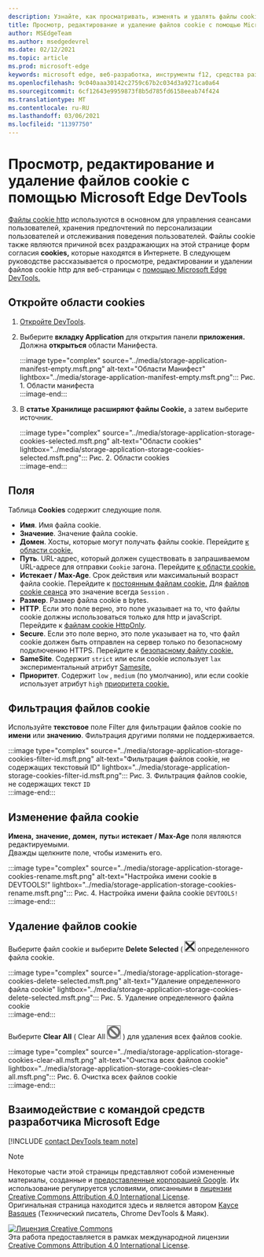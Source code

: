 ```yaml
---
description: Узнайте, как просматривать, изменять и удалять файлы cookie http для страницы с помощью Microsoft Edge DevTools.
title: Просмотр, редактирование и удаление файлов cookie с помощью Microsoft Edge DevTools
author: MSEdgeTeam
ms.author: msedgedevrel
ms.date: 02/12/2021
ms.topic: article
ms.prod: microsoft-edge
keywords: microsoft edge, веб-разработка, инструменты f12, средства разработчика
ms.openlocfilehash: 9c040aaa30142c2759c67b2c034d3a9271ca0a64
ms.sourcegitcommit: 6cf12643e9959873f8b5d785fd6158eeab74f424
ms.translationtype: MT
ms.contentlocale: ru-RU
ms.lasthandoff: 03/06/2021
ms.locfileid: "11397750"
---
```

<!-- Copyright Kayce Basques 

   Licensed under the Apache License, Version 2.0 (the "License");
   you may not use this file except in compliance with the License.
   You may obtain a copy of the License at

       https://www.apache.org/licenses/LICENSE-2.0

   Unless required by applicable law or agreed to in writing, software
   distributed under the License is distributed on an "AS IS" BASIS,
   WITHOUT WARRANTIES OR CONDITIONS OF ANY KIND, either express or implied.
   See the License for the specific language governing permissions and
   limitations under the License.  -->

# <a name="view-edit-and-delete-cookies-with-microsoft-edge-devtools"></a>Просмотр, редактирование и удаление файлов cookie с помощью Microsoft Edge DevTools  

[Файлы cookie http][MDNHTTPCookies] используются в основном для управления сеансами пользователей, хранения предпочтений по персонализации пользователей и отслеживания поведения пользователей.  Файлы cookie также являются причиной всех раздражающих на этой странице форм согласия **cookies,** которые находятся в Интернете.  В следующем руководстве рассказывается о просмотре, редактировании и удалении файлов cookie http для веб-страницы с [помощью Microsoft Edge DevTools.][MicrosoftEdgeDevTools]  

## <a name="open-the-cookies-pane"></a>Откройте области cookies  

1.  [Откройте DevTools][DevToolsOpen].  
1.  Выберите **вкладку Application** для открытия панели **приложения.**  Должна **открыться** области Манифеста.  
    
    :::image type="complex" source="../media/storage-application-manifest-empty.msft.png" alt-text="Области Манифест" lightbox="../media/storage-application-manifest-empty.msft.png":::
       Рис. 1. Области манифеста  
    :::image-end:::  

1.  В **статье Хранилище** **расширяют файлы Cookie,** а затем выберите источник.  
    
    :::image type="complex" source="../media/storage-application-storage-cookies-selected.msft.png" alt-text="Области cookies" lightbox="../media/storage-application-storage-cookies-selected.msft.png":::
       Рис. 2. Области cookies  
    :::image-end:::  

## <a name="fields"></a>Поля  

Таблица **Cookies** содержит следующие поля.  

*   **Имя**.  Имя файла cookie.  
*   **Значение**.  Значение файла cookie.  
*   **Домен**.  Хосты, которые могут получать файлы cookie.  Перейдите [к области cookie.][MDNHTTPCookiesScope]  
*   **Путь**.  URL-адрес, который должен существовать в запрашиваемом URL-адресе для отправки `Cookie` загона.  Перейдите [к области cookie.][MDNHTTPCookiesScope]  
*   **Истекает / Max-Age**.  Срок действия или максимальный возраст файла cookie.  Перейдите к [постоянным файлам cookie.][MDNHTTPCookiesPermanent]  Для [файлов cookie сеанса][MDNHTTPCookiesSession] это значение всегда `Session` .  
*   **Размер**.  Размер файла cookie в bytes.  
*   **HTTP**.  Если это поле верно, это поле указывает на то, что файлы cookie должны использоваться только для http и javaScript.  Перейдите к [файлам cookie HttpOnly][MDNHTTPCookiesSecure].  
*   **Secure**.  Если это поле верно, это поле указывает на то, что файл cookie должен быть отправлен на сервер только по безопасному подключению HTTPS.  Перейдите к [безопасному файлу cookie.][MDNHTTPCookiesSecure]  
*   **SameSite**.  Содержит `strict` или если cookie использует `lax` экспериментальный атрибут [Samesite.][MDNHTTPCookiesSamesite]  
*   **Приоритет**.  Содержит `low` , `medium` \(по умолчанию\), или если cookie использует атрибут `high` [приоритета cookie.][ChromiumIssue232693]

## <a name="filter-cookies"></a>Фильтрация файлов cookie  

Используйте **текстовое** поле Filter для фильтрации файлов cookie по **имени** или **значению**.  Фильтрация другими полями не поддерживается.  

:::image type="complex" source="../media/storage-application-storage-cookies-filter-id.msft.png" alt-text="Фильтрация файлов cookie, не содержащих текстовый ID" lightbox="../media/storage-application-storage-cookies-filter-id.msft.png":::
   Рис. 3. Фильтрация файлов cookie, не содержащих текст `ID`  
:::image-end:::  

## <a name="edit-a-cookie"></a>Изменение файла cookie  

**Имена,** **значение,** **домен,** **путь**и **истекает / Max-Age** поля являются редактируемыми.  
Дважды щелкните поле, чтобы изменить его.  

:::image type="complex" source="../media/storage-application-storage-cookies-rename.msft.png" alt-text="Настройка имени cookie в DEVTOOLS!" lightbox="../media/storage-application-storage-cookies-rename.msft.png":::
   Рис. 4. Настройка имени файла cookie `DEVTOOLS!`  
:::image-end:::  

## <a name="delete-cookies"></a>Удаление файлов cookie  

Выберите файл cookie и выберите **Delete Selected** \( ![ Delete Selected \) для удаления ][ImageDeleteIcon] определенного файла cookie.  

:::image type="complex" source="../media/storage-application-storage-cookies-delete-selected.msft.png" alt-text="Удаление определенного файла cookie" lightbox="../media/storage-application-storage-cookies-delete-selected.msft.png":::
   Рис. 5. Удаление определенного файла cookie  
:::image-end:::  

Выберите **Clear All** \( Clear All ![ ][ImageClearIcon] \) для удаления всех файлов cookie.  

:::image type="complex" source="../media/storage-application-storage-cookies-clear-all.msft.png" alt-text="Очистка всех файлов cookie" lightbox="../media/storage-application-storage-cookies-clear-all.msft.png":::
   Рис. 6. Очистка всех файлов cookie  
:::image-end:::  

## <a name="getting-in-touch-with-the-microsoft-edge-devtools-team"></a>Взаимодействие с командой средств разработчика Microsoft Edge  

[!INCLUDE [contact DevTools team note](../includes/contact-devtools-team-note.md)]  

<!-- image links -->  

[ImageClearIcon]: ../media/clear-icon.msft.png  
[ImageDeleteIcon]: ../media/delete-icon.msft.png  

<!-- links -->  

[MicrosoftEdgeDevTools]: /microsoft-edge/devtools-guide-chromium "Средства разработчика Microsoft Edge (Chromium)"  
[DevToolsOpen]: /microsoft-edge/devtools-guide-chromium/open "Откройте Microsoft Edge DevTools"  

[ChromiumIssue232693]: https://bugs.chromium.org/p/chromium/issues/detail?id=232693 "Выпуск Chromium 232693: реализация поля приоритетов для файлов cookie | Chromium Bugs"  

[MDNHTTPCookies]: https://developer.mozilla.org/docs/Web/HTTP/Cookies "Файлы cookie http | MDN"  
[MDNHTTPCookiesPermanent]: https://developer.mozilla.org/docs/Web/HTTP/Cookies#Permanent_cookies "Файлы cookie HTTP — постоянные файлы cookie | MDN"  
[MDNHTTPCookiesSamesite]: https://developer.mozilla.org/docs/Web/HTTP/Cookies#SameSite_cookies "Файлы cookie HTTP — файлы cookie sameSite | MDN"  
[MDNHTTPCookiesScope]: https://developer.mozilla.org/docs/Web/HTTP/Cookies#Scope_of_cookies "Файлы cookie HTTP — область файлов cookie | MDN"  
[MDNHTTPCookiesSecure]: https://developer.mozilla.org/docs/Web/HTTP/Cookies#Secure_and_HttpOnly_cookies "Cookies HTTP - Безопасные и httpOnly cookies | MDN"  
[MDNHTTPCookiesSession]: https://developer.mozilla.org/docs/Web/HTTP/Cookies#Session_cookies "Файлы cookie HTTP — файлы cookie сеанса | MDN"  

> [!NOTE]
> Некоторые части этой страницы представляют собой измененные материалы, созданные и [предоставленные корпорацией Google][GoogleSitePolicies]. Их использование регулируется условиями, описанными в [лицензии Creative Commons Attribution 4.0 International License][CCA4IL].  
> Оригинальная страница [](https://developers.google.com/web/tools/chrome-devtools/storage/cookies) находится здесь и является автором [Kayce Basques][KayceBasques] \(Технический писатель, Chrome DevTools \& Маяк\).  

[![Лицензия Creative Commons][CCby4Image]][CCA4IL]  
Эта работа предоставляется в рамках международной лицензии [Creative Commons Attribution 4.0 International License][CCA4IL].  

[CCA4IL]: https://creativecommons.org/licenses/by/4.0  
[CCby4Image]: https://i.creativecommons.org/l/by/4.0/88x31.png  
[GoogleSitePolicies]: https://developers.google.com/terms/site-policies  
[KayceBasques]: https://developers.google.com/web/resources/contributors/kaycebasques  
